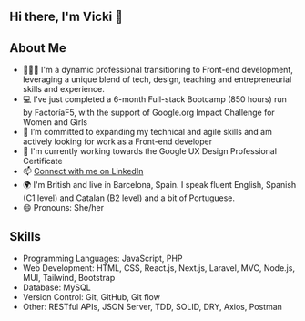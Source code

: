 ## Hi there, I'm Vicki 👋

## About Me
- 👱🏻‍♀️ I'm a dynamic professional transitioning to Front-end development, leveraging a unique blend of tech, design, teaching and entrepreneurial skills and experience.
- 💻 I’ve just completed a 6-month Full-stack Bootcamp (850 hours) run by FactoríaF5, with the support of Google.org Impact Challenge for Women and Girls
- 🌱 I’m committed to expanding my technical and agile skills and am actively looking for work as a Front-end developer
- 🎨 I'm currently working towards the Google UX Design Professional Certificate
- 📫 [Connect with me on LinkedIn](https://www.linkedin.com/in/vickirobertson)
- 🌍 I'm British and live in Barcelona, Spain. I speak fluent English, Spanish (C1 level) and Catalan (B2 level) and a bit of Portuguese. 
- 😄 Pronouns: She/her

## Skills
- Programming Languages: JavaScript, PHP
- Web Development: HTML, CSS, React.js, Next.js, Laravel, MVC, Node.js, MUI, Tailwind, Bootstrap
- Database: MySQL
- Version Control: Git, GitHub, Git flow
- Other: RESTful APIs, JSON Server, TDD, SOLID, DRY, Axios, Postman
